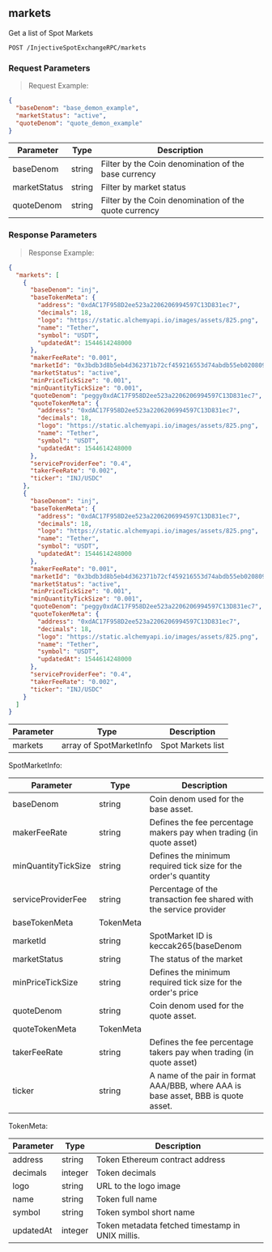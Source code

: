 ## markets

Get a list of Spot Markets

`POST /InjectiveSpotExchangeRPC/markets`

### Request Parameters
> Request Example:

``` json
{
  "baseDenom": "base_demon_example",
  "marketStatus": "active",
  "quoteDenom": "quote_demon_example"
}
```

|Parameter|Type|Description|
|----|----|----|
|baseDenom|string|Filter by the Coin denomination of the base currency|
|marketStatus|string|Filter by market status|
|quoteDenom|string|Filter by the Coin denomination of the quote currency|



### Response Parameters
> Response Example:

``` json
{
  "markets": [
    {
      "baseDenom": "inj",
      "baseTokenMeta": {
        "address": "0xdAC17F958D2ee523a2206206994597C13D831ec7",
        "decimals": 18,
        "logo": "https://static.alchemyapi.io/images/assets/825.png",
        "name": "Tether",
        "symbol": "USDT",
        "updatedAt": 1544614248000
      },
      "makerFeeRate": "0.001",
      "marketId": "0x3bdb3d8b5eb4d362371b72cf459216553d74abdb55eb0208091f7777dd85c8bb",
      "marketStatus": "active",
      "minPriceTickSize": "0.001",
      "minQuantityTickSize": "0.001",
      "quoteDenom": "peggy0xdAC17F958D2ee523a2206206994597C13D831ec7",
      "quoteTokenMeta": {
        "address": "0xdAC17F958D2ee523a2206206994597C13D831ec7",
        "decimals": 18,
        "logo": "https://static.alchemyapi.io/images/assets/825.png",
        "name": "Tether",
        "symbol": "USDT",
        "updatedAt": 1544614248000
      },
      "serviceProviderFee": "0.4",
      "takerFeeRate": "0.002",
      "ticker": "INJ/USDC"
    },
    {
      "baseDenom": "inj",
      "baseTokenMeta": {
        "address": "0xdAC17F958D2ee523a2206206994597C13D831ec7",
        "decimals": 18,
        "logo": "https://static.alchemyapi.io/images/assets/825.png",
        "name": "Tether",
        "symbol": "USDT",
        "updatedAt": 1544614248000
      },
      "makerFeeRate": "0.001",
      "marketId": "0x3bdb3d8b5eb4d362371b72cf459216553d74abdb55eb0208091f7777dd85c8bb",
      "marketStatus": "active",
      "minPriceTickSize": "0.001",
      "minQuantityTickSize": "0.001",
      "quoteDenom": "peggy0xdAC17F958D2ee523a2206206994597C13D831ec7",
      "quoteTokenMeta": {
        "address": "0xdAC17F958D2ee523a2206206994597C13D831ec7",
        "decimals": 18,
        "logo": "https://static.alchemyapi.io/images/assets/825.png",
        "name": "Tether",
        "symbol": "USDT",
        "updatedAt": 1544614248000
      },
      "serviceProviderFee": "0.4",
      "takerFeeRate": "0.002",
      "ticker": "INJ/USDC"
    }
  ]
}
```

|Parameter|Type|Description|
|----|----|----|
|markets|array of SpotMarketInfo|Spot Markets list|

SpotMarketInfo:

|Parameter|Type|Description|
|----|----|----|
|baseDenom|string|Coin denom used for the base asset.|
|makerFeeRate|string|Defines the fee percentage makers pay when trading (in quote asset)|
|minQuantityTickSize|string|Defines the minimum required tick size for the order's quantity|
|serviceProviderFee|string|Percentage of the transaction fee shared with the service provider|
|baseTokenMeta|TokenMeta||
|marketId|string|SpotMarket ID is keccak265(baseDenom || quoteDenom)|
|marketStatus|string|The status of the market|
|minPriceTickSize|string|Defines the minimum required tick size for the order's price|
|quoteDenom|string|Coin denom used for the quote asset.|
|quoteTokenMeta|TokenMeta||
|takerFeeRate|string|Defines the fee percentage takers pay when trading (in quote asset)|
|ticker|string|A name of the pair in format AAA/BBB, where AAA is base asset, BBB is quote asset.|

TokenMeta:

|Parameter|Type|Description|
|----|----|----|
|address|string|Token Ethereum contract address|
|decimals|integer|Token decimals|
|logo|string|URL to the logo image|
|name|string|Token full name|
|symbol|string|Token symbol short name|
|updatedAt|integer|Token metadata fetched timestamp in UNIX millis.|

